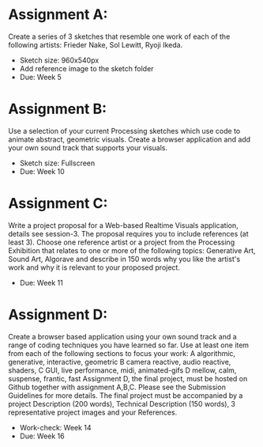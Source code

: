 # Assignment A: 
Create a series of 3 sketches that resemble one work of each of the following artists: Frieder Nake, Sol Lewitt, Ryoji Ikeda. 
* Sketch size: 960x540px
* Add reference image to the sketch folder
* Due: Week 5

# Assignment B: 
Use a selection of your current Processing sketches which use code to animate abstract, geometric visuals. Create a browser application and add your own sound track that supports your visuals.
* Sketch size: Fullscreen
* Due: Week 10

# Assignment C: 
Write a project proposal for a Web-based Realtime Visuals application, details see session-3. The proposal requires you to include references (at least 3). Choose one reference artist or a project from the Processing Exhibition that relates to one or more of the following topics: Generative Art, Sound Art, Algorave and describe in 150 words why you like the artist's work and why it is relevant to your proposed project.
* Due: Week 11

# Assignment D:
Create a browser based application using your own sound track and a range of coding techniques you have learned so far. Use at least one item from each of the following sections to focus your work:
A algorithmic, generative, interactive, geometric
B camera reactive, audio reactive, shaders,
C GUI, live performance, midi, animated-gifs
D mellow, calm, suspense, frantic, fast Assignment D, the final project, must be hosted on Github together with assignment A,B,C. Please see the Submission Guidelines for more details. The final project must be accompanied by a project Description (200 words), Technical Description (150 words), 3 representative project images and your References.
* Work-check: Week 14
* Due: Week 16

 
